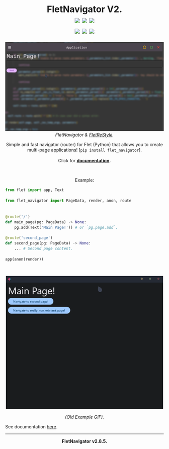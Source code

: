 <h1 align="center">FletNavigator V2.<br><img src="https://img.shields.io/badge/V2.8.5-white?style=for-the-badge&logo=flutter&logoColor=red"> <img src="https://img.shields.io/badge/STABLE-white?style=for-the-badge&logo=python&logoColor=black"> <img src="https://img.shields.io/badge/AWESOME%20FLET-white?style=for-the-badge&logo=adventofcode&logoColor=black"><br><img src="https://img.shields.io/github/issues/xzripper/flet_navigator?style=for-the-badge&color=white"> <img src="https://img.shields.io/github/issues-closed/xzripper/flet_navigator?style=for-the-badge&color=white"> <img src="https://img.shields.io/github/last-commit/xzripper/flet_navigator/main?style=for-the-badge&color=white"></h1>
<p align="center"><img src="example2.gif" width=600><br><i>FletNavigator & <a href="https://github.com/xzripper/flet_restyle">FletReStyle</a>.</i></p>
<p align="center">Simple and fast navigator (router) for Flet (Python) that allows you to create multi-page applications! [<code>pip install flet_navigator</code>].<br><br>Click for <b><a href="https://github.com/xzripper/flet_navigator/blob/main/flet-navigator-docs.md">documentation</a>.</b></p><br>
<p align="center">Example:

```python
from flet import app, Text

from flet_navigator import PageData, render, anon, route


@route('/')
def main_page(pg: PageData) -> None:
    pg.add(Text('Main Page!')) # or `pg.page.add`.

@route('second_page')
def second_page(pg: PageData) -> None:
    ... # Second page content.

app(anon(render))
```

</p><br>

<p align="center"><img src="example.gif" width=500></p> <p align="center"><i>(Old Example GIF).</i></p>

See documentation <a href="https://github.com/xzripper/flet_navigator/blob/main/flet-navigator-docs.md">here</a>.

<hr>
<p align="center"><b>FletNavigator v2.8.5.</b></p>
